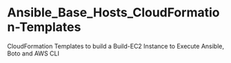 # Ansible_Base_Hosts_CloudFormation-Templates
CloudFormation Templates to build a Build-EC2 Instance to Execute Ansible, Boto and AWS CLI
